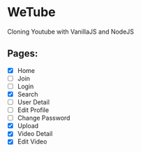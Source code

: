 # WeTube

Cloning Youtube with VanillaJS and NodeJS

## Pages:

- [x] Home
- [ ] Join
- [ ] Login
- [x] Search
- [ ] User Detail
- [ ] Edit Profile
- [ ] Change Password
- [x] Upload
- [x] Video Detail
- [x] Edit Video
